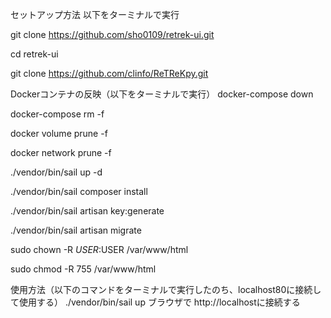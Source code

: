 セットアップ方法
以下をターミナルで実行

git clone https://github.com/sho0109/retrek-ui.git

cd retrek-ui

git clone https://github.com/clinfo/ReTReKpy.git

Dockerコンテナの反映（以下をターミナルで実行）
docker-compose down

docker-compose rm -f

docker volume prune -f

docker network prune -f


./vendor/bin/sail up -d

./vendor/bin/sail composer install

./vendor/bin/sail artisan key:generate

./vendor/bin/sail artisan migrate
 
sudo chown -R $USER:$USER /var/www/html

sudo chmod -R 755 /var/www/html

使用方法（以下のコマンドをターミナルで実行したのち、localhost80に接続して使用する）
./vendor/bin/sail up
ブラウザで http://localhostに接続する
